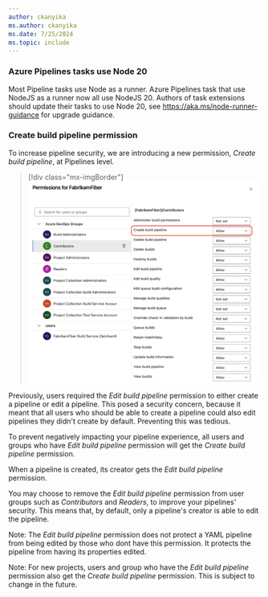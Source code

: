 ```yaml
---
author: ckanyika
ms.author: ckanyika
ms.date: 7/25/2024
ms.topic: include
---
```


### Azure Pipelines tasks use Node 20

Most Pipeline tasks use Node as a runner. Azure Pipelines task that use NodeJS as a runner now all use NodeJS 20. Authors of task extensions should update their tasks to use Node 20, see https://aka.ms/node-runner-guidance for upgrade guidance.

### Create build pipeline permission

To increase pipeline security, we are introducing a new permission, _Create build pipeline_, at Pipelines level. 

> [!div class="mx-imgBorder"]
> [![Screenshot of create build pipeline permission.](../../media/243-pipelines-01.png "Screenshot of create build pipeline permission")](../../media/243-pipelines-01.png#lightbox)

Previously, users required the _Edit build pipeline_ permission to either create a pipeline or edit a pipeline. This posed a security concern, because it meant that all users who should be able to create a pipeline could also edit pipelines they didn't create by default. Preventing this was tedious.

To prevent negatively impacting your pipeline experience, all users and groups who have _Edit build pipeline_ permission will get the _Create build pipeline_ permission. 

When a pipeline is created, its creator gets the _Edit build pipeline_ permission. 

You may choose to remove the _Edit build pipeline_ permission from user groups such as _Contributors_ and _Readers_, to improve your pipelines' security. This means that, by default, only a pipeline's creator is able to edit the pipeline.

Note: The _Edit build pipeline_ permission does not protect a YAML pipeline from being edited by those who dont have this permission. It protects the pipeline from having its properties edited.

Note: For new projects, users and group who have the _Edit build pipeline_ permission also get the _Create build pipeline_ permission. This is subject to change in the future.
